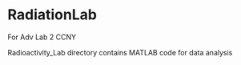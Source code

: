 # RadiationLab
For Adv Lab 2 CCNY 

Radioactivity_Lab directory contains MATLAB code for data analysis 
